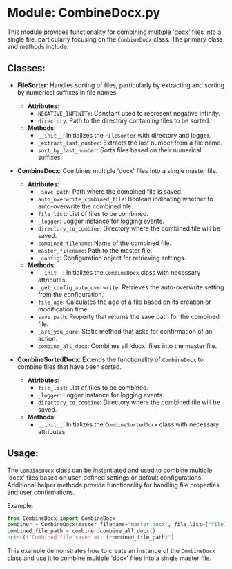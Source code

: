 # Module: CombineDocx.py

This module provides functionality for combining multiple 'docx' files into a single file, particularly focusing on the
`CombineDocx` class.
The primary class and methods include:

## Classes:
- **FileSorter**: Handles sorting of files, particularly by extracting and sorting by numerical suffixes in file names.
  - **Attributes**:
    - `NEGATIVE_INFINITY`: Constant used to represent negative infinity.
    - `directory`: Path to the directory containing files to be sorted.
  - **Methods**:
    - `__init__`: Initializes the `FileSorter` with directory and logger.
    - `_extract_last_number`: Extracts the last number from a file name.
    - `sort_by_last_number`: Sorts files based on their numerical suffixes.

- **CombineDocx**: Combines multiple 'docx' files into a single master file.
  - **Attributes**:
    - `_save_path`: Path where the combined file is saved.
    - `auto_overwrite_combined_file`: Boolean indicating whether to auto-overwrite the combined file.
    - `file_list`: List of files to be combined.
    - `_logger`: Logger instance for logging events.
    - `directory_to_combine`: Directory where the combined file will be saved.
    - `combined_filename`: Name of the combined file.
    - `master_filename`: Path to the master file.
    - `_config`: Configuration object for retrieving settings.
  - **Methods**:
    - `__init__`: Initializes the `CombineDocx` class with necessary attributes.
    - `_get_config_auto_overwrite`: Retrieves the auto-overwrite setting from the configuration.
    - `file_age`: Calculates the age of a file based on its creation or modification time.
    - `save_path`: Property that returns the save path for the combined file.
    - `_are_you_sure`: Static method that asks for confirmation of an action.
    - `combine_all_docx`: Combines all 'docx' files into the master file.

- **CombineSortedDocx**: Extends the functionality of `CombineDocx` to combine files that have been sorted.
  - **Attributes**:
    - `file_list`: List of files to be combined.
    - `_logger`: Logger instance for logging events.
    - `directory_to_combine`: Directory where the combined file will be saved.
  - **Methods**:
    - `__init__`: Initializes the `CombineSortedDocx` class with necessary attributes.

## Usage:
The `CombineDocx` class can be instantiated and used to combine multiple 'docx' files based on user-defined settings
or default configurations. Additional helper methods provide functionality
for handling file properties and user confirmations.

Example:
```python
from CombineDocx import CombineDocx
combiner = CombineDocx(master_filename="master.docx", file_list=["file1.docx", "file2.docx"], directory_to_combine="docs")
combined_file_path = combiner.combine_all_docx()
print(f"Combined file saved at: {combined_file_path}")
```

This example demonstrates how to create an instance of the `CombineDocx` class and use it to combine
multiple 'docx' files into a single master file.